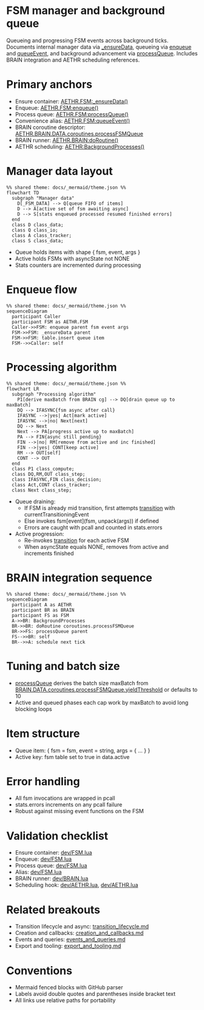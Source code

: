 # FSM manager and background queue

Queueing and progressing FSM events across background ticks. Documents internal manager data via [_ensureData](https://github.com/Gh0st352/AETHR/blob/main/dev/FSM.lua#L479), queueing via [enqueue](https://github.com/Gh0st352/AETHR/blob/main/dev/FSM.lua#L501) and [queueEvent](https://github.com/Gh0st352/AETHR/blob/main/dev/FSM.lua#L593), and background advancement via [processQueue](https://github.com/Gh0st352/AETHR/blob/main/dev/FSM.lua#L515). Includes BRAIN integration and AETHR scheduling references.

# Primary anchors

- Ensure container: [AETHR.FSM:_ensureData()](https://github.com/Gh0st352/AETHR/blob/main/dev/FSM.lua#L479)
- Enqueue: [AETHR.FSM:enqueue()](https://github.com/Gh0st352/AETHR/blob/main/dev/FSM.lua#L501)
- Process queue: [AETHR.FSM:processQueue()](https://github.com/Gh0st352/AETHR/blob/main/dev/FSM.lua#L515)
- Convenience alias: [AETHR.FSM:queueEvent()](https://github.com/Gh0st352/AETHR/blob/main/dev/FSM.lua#L593)
- BRAIN coroutine descriptor: [AETHR.BRAIN.DATA.coroutines.processFSMQueue](https://github.com/Gh0st352/AETHR/blob/main/dev/BRAIN.lua#L139)
- BRAIN runner: [AETHR.BRAIN:doRoutine()](https://github.com/Gh0st352/AETHR/blob/main/dev/BRAIN.lua#L176)
- AETHR scheduling: [AETHR:BackgroundProcesses()](https://github.com/Gh0st352/AETHR/blob/main/dev/AETHR.lua#L267)

# Manager data layout

```mermaid
%% shared theme: docs/_mermaid/theme.json %%
flowchart TD
  subgraph "Manager data"
    D[_FSM_DATA] --> Q[queue FIFO of items]
    D --> A[active set of fsm awaiting async]
    D --> S[stats enqueued processed resumed finished errors]
  end
  class D class_data;
  class Q class_io;
  class A class_tracker;
  class S class_data;
```

- Queue holds items with shape { fsm, event, args }
- Active holds FSMs with asyncState not NONE
- Stats counters are incremented during processing

# Enqueue flow

```mermaid
%% shared theme: docs/_mermaid/theme.json %%
sequenceDiagram
  participant Caller
  participant FSM as AETHR.FSM
  Caller->>FSM: enqueue parent fsm event args
  FSM->>FSM: _ensureData parent
  FSM->>FSM: table.insert queue item
  FSM-->>Caller: self
```

# Processing algorithm

```mermaid
%% shared theme: docs/_mermaid/theme.json %%
flowchart LR
  subgraph "Processing algorithm"
    P1[derive maxBatch from BRAIN cg] --> DQ[drain queue up to maxBatch]
    DQ --> IFASYNC{fsm async after call}
    IFASYNC -->|yes| Act[mark active]
    IFASYNC -->|no| Next[next]
    DQ --> Next
    Next --> PA[progress active up to maxBatch]
    PA --> FIN{async still pending}
    FIN -->|no| RM[remove from active and inc finished]
    FIN -->|yes| CONT[keep active]
    RM --> OUT[self]
    CONT --> OUT
  end
  class P1 class_compute;
  class DQ,RM,OUT class_step;
  class IFASYNC,FIN class_decision;
  class Act,CONT class_tracker;
  class Next class_step;
```

- Queue draining:
  - If FSM is already mid transition, first attempts [transition](https://github.com/Gh0st352/AETHR/blob/main/dev/FSM.lua#L451) with currentTransitioningEvent
  - Else invokes fsm[event](fsm, unpack(args)) if defined
  - Errors are caught with pcall and counted in stats.errors
- Active progression:
  - Re-invokes [transition](https://github.com/Gh0st352/AETHR/blob/main/dev/FSM.lua#L451) for each active FSM
  - When asyncState equals NONE, removes from active and increments finished

# BRAIN integration sequence

```mermaid
%% shared theme: docs/_mermaid/theme.json %%
sequenceDiagram
  participant A as AETHR
  participant BR as BRAIN
  participant FS as FSM
  A->>BR: BackgroundProcesses
  BR->>BR: doRoutine coroutines.processFSMQueue
  BR->>FS: processQueue parent
  FS-->>BR: self
  BR-->>A: schedule next tick
```

# Tuning and batch size

- [processQueue](https://github.com/Gh0st352/AETHR/blob/main/dev/FSM.lua#L515) derives the batch size maxBatch from [BRAIN.DATA.coroutines.processFSMQueue.yieldThreshold](https://github.com/Gh0st352/AETHR/blob/main/dev/BRAIN.lua#L144) or defaults to 10
- Active and queued phases each cap work by maxBatch to avoid long blocking loops

# Item structure

- Queue item: { fsm = fsm, event = string, args = { ... } }
- Active key: fsm table set to true in data.active

# Error handling

- All fsm invocations are wrapped in pcall
- stats.errors increments on any pcall failure
- Robust against missing event functions on the FSM

# Validation checklist

- Ensure container: [dev/FSM.lua](https://github.com/Gh0st352/AETHR/blob/main/dev/FSM.lua#L479)
- Enqueue: [dev/FSM.lua](https://github.com/Gh0st352/AETHR/blob/main/dev/FSM.lua#L501)
- Process queue: [dev/FSM.lua](https://github.com/Gh0st352/AETHR/blob/main/dev/FSM.lua#L515)
- Alias: [dev/FSM.lua](https://github.com/Gh0st352/AETHR/blob/main/dev/FSM.lua#L593)
- BRAIN runner: [dev/BRAIN.lua](https://github.com/Gh0st352/AETHR/blob/main/dev/BRAIN.lua#L176)
- Scheduling hook: [dev/AETHR.lua](https://github.com/Gh0st352/AETHR/blob/main/dev/AETHR.lua#L267), [dev/AETHR.lua](https://github.com/Gh0st352/AETHR/blob/main/dev/AETHR.lua#L323)

# Related breakouts

- Transition lifecycle and async: [transition_lifecycle.md](./transition_lifecycle.md)
- Creation and callbacks: [creation_and_callbacks.md](./creation_and_callbacks.md)
- Events and queries: [events_and_queries.md](./events_and_queries.md)
- Export and tooling: [export_and_tooling.md](./export_and_tooling.md)

# Conventions

- Mermaid fenced blocks with GitHub parser
- Labels avoid double quotes and parentheses inside bracket text
- All links use relative paths for portability